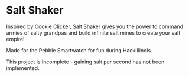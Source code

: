 Salt Shaker
==========

Inspired by Cookie Clicker, Salt Shaker gives you the power to command armies of salty grandpas and build infinite salt mines to create your salt empire!

Made for the Pebble Smartwatch for fun during HackIllinois.

This project is incomplete - gaining salt per second has not been implemented.

